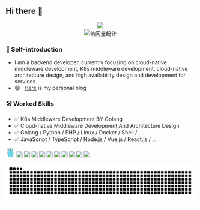 ## Hi there 👋
<div align="center">
  <!-- knock code pictures 敲代码的图片 -->
  <img src="https://cdn.jsdelivr.net/gh/palp1tate/palp1tate/img/coding.gif" /><br>
  <!-- visitor statistics logo 访客数统计徽标 -->
  <img src="https://komarev.com/ghpvc/?username=palp1tate&label=Views&color=0e75b6&style=flat" alt="访问量统计" />
</div>

### 🐶 Self-introduction
- I am a backend developer, currently focusing on cloud-native middleware development, K8s middleware development, cloud-native architecture design, and high availability design and development for services.
- 😄 &nbsp; [Here](https://www.phpnbw.com/) is my personal blog

### 🛠️ Worked Skills
- ✅ K8s Middleware Development BY Golang
- ✅ Cloud-native Middleware Development And Architecture Design
- ✅ Golang / Python / PHP / Linux / Docker / Shell / ...
- ✅ JavaScript / TypeScript / Node.js / Vue.js / React.js / ...

<p align="left">
  <code><img src="https://github.com/devicons/devicon/blob/v2.15.1/icons/go/go-original.svg" height="25"/></code>
  <code><img src="https://cdn.jsdelivr.net/gh/devicons/devicon/icons/python/python-original.svg" height="25"/></code>
  <code><img src="https://cdn.jsdelivr.net/gh/devicons/devicon/icons/php/php-original.svg" height="25"/></code>
  <code><img src="https://cdn.jsdelivr.net/gh/devicons/devicon/icons/kubernetes/kubernetes-plain.svg" height="25"/></code>
  <code><img src="https://cdn.jsdelivr.net/gh/devicons/devicon/icons/linux/linux-original.svg" height="25"/></code>
  <code><img src="https://cdn.jsdelivr.net/gh/devicons/devicon/icons/docker/docker-original.svg" height="25"/></code>
  <code><img src="https://cdn.jsdelivr.net/gh/devicons/devicon/icons/bash/bash-original.svg" height="25"/></code>
  <code><img src="https://cdn.jsdelivr.net/gh/devicons/devicon/icons/typescript/typescript-original.svg" height="25"/></code>
  <code><img src="https://cdn.jsdelivr.net/gh/devicons/devicon/icons/nodejs/nodejs-original.svg" height="25"/></code>
  <code><img src="https://cdn.jsdelivr.net/gh/devicons/devicon/icons/vuejs/vuejs-original.svg" height="25"/></code>
  <code><img src="https://cdn.jsdelivr.net/gh/devicons/devicon/icons/react/react-original.svg" height="25"/></code>
</p>



<!-- 贪吃蛇 -->
<div align="center">
<img src="https://raw.githubusercontent.com/phpnbw/phpnbw/output/github-contribution-grid-snake.svg" />
</div>
